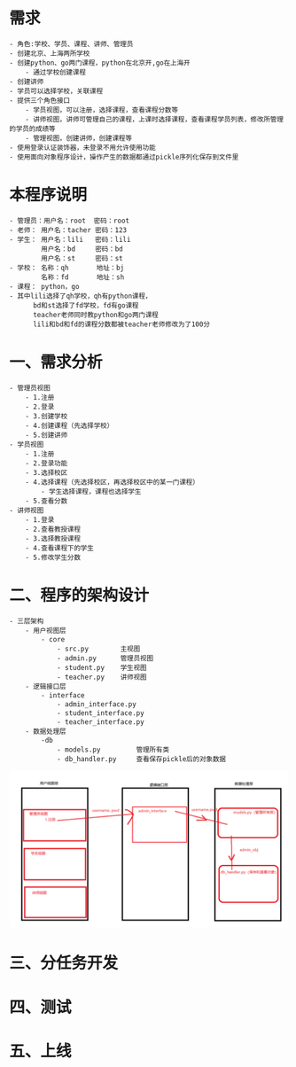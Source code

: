 # 需求
    - 角色:学校、学员、课程、讲师、管理员
    - 创建北京、上海两所学校
    - 创建python、go两门课程，python在北京开,go在上海开
        - 通过学校创建课程 
    - 创建讲师
    - 学员可以选择学校，关联课程
    - 提供三个角色接口
        - 学员视图，可以注册，选择课程，查看课程分数等
        - 讲师视图，讲师可管理自己的课程，上课时选择课程，查看课程学员列表，修改所管理的学员的成绩等
        - 管理视图，创建讲师，创建课程等
    - 使用登录认证装饰器，未登录不用允许使用功能
    - 使用面向对象程序设计，操作产生的数据都通过pickle序列化保存到文件里

# 本程序说明
    - 管理员：用户名：root  密码：root
    - 老师： 用户名：tacher 密码：123
    - 学生： 用户名：lili   密码：lili
            用户名：bd     密码：bd
            用户名：st     密码：st
    - 学校： 名称：qh       地址：bj
            名称：fd       地址：sh
    - 课程： python，go
    - 其中lili选择了qh学校，qh有python课程，
          bd和st选择了fd学校，fd有go课程
          teacher老师同时教python和go两门课程
          lili和bd和fd的课程分数都被teacher老师修改为了100分

# 一、需求分析
    - 管理员视图
        - 1.注册
        - 2.登录
        - 3.创建学校
        - 4.创建课程（先选择学校）
        - 5.创建讲师
    - 学员视图
        - 1.注册
        - 2.登录功能
        - 3.选择校区
        - 4.选择课程（先选择校区，再选择校区中的某一门课程）
            - 学生选择课程，课程也选择学生
        - 5.查看分数
    - 讲师视图
        - 1.登录
        - 2.查看教授课程
        - 3.选择教授课程
        - 4.查看课程下的学生
        - 5.修改学生分数

# 二、程序的架构设计
    - 三层架构
        - 用户视图层
            - core
                - src.py        主视图
                - admin.py      管理员视图
                - student.py    学生视图
                - teacher.py    讲师视图
        - 逻辑接口层
            - interface
                - admin_interface.py
                - student_interface.py
                - teacher_interface.py
        - 数据处理层
            -db
                - models.py         管理所有类
                - db_handler.py     查看保存pickle后的对象数据
![三层架构](img/三层架构.png)

# 三、分任务开发
# 四、测试
# 五、上线
